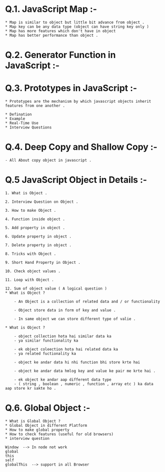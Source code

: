 # Q.1. JavaScript Map :-

    * Map is similar to object but little bit advance from object .
    * Map key can be any data type (object can have string key only )
    * Map has more features which don't have in object 
    * Map has better performance than object .

# Q.2. Generator Function in JavaScript :-

# Q.3. Prototypes in JavaScript :-

    * Prototypes are the mechanism by which javascript objects inherit features from one another .

    * Defination 
    * Example 
    * Real-Time Use
    * Interview Questions
    

# Q.4. Deep Copy and Shallow Copy :-

    - All About copy object in javascript . 

# Q.5 JavaScript Object in Details :-

    1. What is Object . 

    2. Interview Question on Object .

    3. How to make Object .

    4. Function inside object .

    5. Add property in object .

    6. Update property in object . 
    
    7. Delete property in object .
    
    8. Tricks with Object .

    9. Short Hand Property in Object .

    10. Check object values .

    11. Loop with Object .

    12. Sum of object value ( A logical question )
    * What is Object ? 

        - An Object is a collection of related data and / or functionality 

        - Object store data in form of key and value .

        - In same object we can store different type of valie .

    * What is Object ? 

        - object collection hota hai similar data ka
        - ya similar functionality ka

        - ek object coleection hota hai related data ka 
        - ya related fuctionality ka  

        - object ke andar data hi nhi function bhi store krte hai 

        - object ke andar data hmlog key and value ke pair me krte hai .

        - ek object ke andar aap different data type 
        - ( string , boolean , numeric , function , array etc ) ka data aap store kr sakte ho .


# Q.6. Global Object :-

    * What is Global Object ?
    * Global Object in different Platform
    * How to make global property
    * How to check features (useful for old browsers)
    * interview question 

    Window  --> In node not work
    global
    this
    self
    globalThis  --> support in all Browser

    
